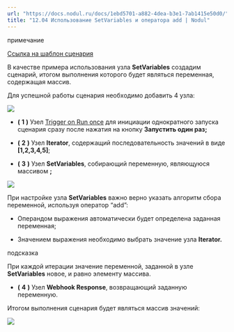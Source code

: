 ```yaml
---
url: "https://docs.nodul.ru/docs/1ebd5701-a882-4dea-b3e1-7ab1415e50d0/"
title: "12.04 Использование SetVariables и оператора add | Nodul"
---
```


примечание

[Ссылка на шаблон сценария](https://app.nodul.ru/shared-scenarios/65af76c474d8b304bb5dcb8a)

В качестве примера использования узла **SetVariables** создадим сценарий, итогом выполнения которого будет являться переменная, содержащая массив.

Для успешной работы сценария необходимо добавить 4 узла:

![](https://docs.nodul.ru/img/notion/47402f8d-3af3-43b0-92d2-07d3d02301b9/Untitled.png)

- **(** **1** **)** Узел [Trigger on Run once](https://docs.nodul.ru/docs/18199eec-a145-41b8-8cfc-2319efe3530a) для инициации однократного запуска сценария сразу после нажатия на кнопку **Запустить один раз;**

- **(** **2** **)** Узел **Iterator**, содержащий последовательность значений в виде **\[1,2,3,4,5\]**;

- **(** **3** **)** Узел **SetVariables**, собирающий переменную, являющуюся массивом **;**

![](https://docs.nodul.ru/img/notion/2deb6300-5f26-4173-98c4-556e63dc8cc5/Untitled.png)

При настройке узла **SetVariables** важно верно указать алгоритм сбора переменной, используя оператор “add”:

- Операндом выражения автоматически будет определена заданная переменная;

- Значением выражения необходимо выбрать значение узла **Iterator.**

подсказка

При каждой итерации значение переменной, заданной в узле **SetVariables** новое, и равно элементу массива.

- **(** **4** **)** Узел **Webhook Response**, возвращающий заданную переменную.

Итогом выполнения сценария будет являться массив значений:

![](https://docs.nodul.ru/img/notion/0942f2bf-1569-4d10-b7ff-634cd2c68cc8/Untitled.png)